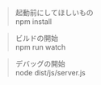 >起動前にしてほしいもの<br>
npm install<br>

>ビルドの開始<br>
npm run watch<br>
 
>デバッグの開始<br>
 node dist/js/server.js<br>
